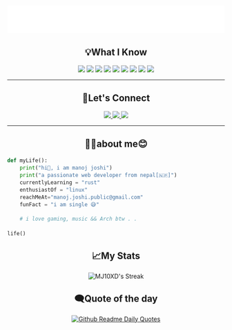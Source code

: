 <div align=center>
<img src="name.svg" alt="manoj joshi">
</div>

## <div align=center>💡What I Know</div>

<div align=center>
 <img src="https://img.shields.io/badge/HTML-7cebf5?&style=for-the-badge&logo=HTML5&logoColor=black">
 <img src="https://img.shields.io/badge/CSS-7cebf5?&style=for-the-badge&logo=CSS3&logoColor=black">
 <img src="https://img.shields.io/badge/Js-7cebf5?&style=for-the-badge&logo=javascript&logoColor=black">
 <img src="https://img.shields.io/badge/Python-7cebf5?&style=for-the-badge&logo=python&logoColor=black">
 <img src="https://img.shields.io/badge/rust-7cebf5?&style=for-the-badge&logo=rust&logoColor=black">
 <img src="https://img.shields.io/badge/c-7cebf5?&style=for-the-badge&logo=c&logoColor=black">
 <img src="https://img.shields.io/badge/c++-7cebf5?&style=for-the-badge&logo=cplusplus&logoColor=black">
 <img src="https://img.shields.io/badge/react-7cebf5?&style=for-the-badge&logo=react&logoColor=black">
 <!-- <img src="https://img.shields.io/badge/django-7cebf5?&style=for-the-badge&logo=django&logoColor=black">  -->
 <img src="https://img.shields.io/badge/mysql-7cebf5?&style=for-the-badge&logo=mysql&logoColor=black">
 <!-- <img src="https://img.shields.io/badge/mongodb-7cebf5?&style=for-the-badge&logo=mongodb&logoColor=black">  -->
</div>
<hr>

## <div align=center>🤝Let's Connect</div>

<div align=center>
 <a href="https://www.reddit.com/user/Aristotle_the_lazy/">
 <img src="https://img.shields.io/badge/reddit-fc4704?&style=for-the-badge&logo=reddit&logoColor=white">
 </a>
 <a href="https://www.linkedin.com/in/manoj-joshi-6b7662166/">
 <img src="https://img.shields.io/badge/linkedin-0965c1?&style=for-the-badge&logo=linkedin&logoColor=white">
 </a>
 <a href="mailto:manoj.joshi.public@gmail.com">
 <img src="https://img.shields.io/badge/send mail-31a752?&style=for-the-badge&logo=gmail&logoColor=white">
 </a>
</div>
<hr>

## <div align=center>🧑‍💻about me😊</div>

```python
def myLife():
    print("hi👋, i am manoj joshi")
    print("a passionate web developer from nepal[🇳🇵]")
    currentlyLearning = "rust"
    enthusiastOf = "linux"
    reachMeAt="manoj.joshi.public@gmail.com"
    funFact = "i am single 😅"

    # i love gaming, music && Arch btw . .

life()
```
## <div align=center>📈My Stats</div>

<div align=center>

![MJ10XD's Streak](https://github-readme-streak-stats.herokuapp.com/?user=MJ10XD&theme=tokyonight&hide_border=true)

</div>

## <div align=center>🗨️Quote of the day</div>

<div align=center>

[![Github Readme Daily Quotes](https://readme-daily-quotes.vercel.app/api?theme=tokyonight&category=funny&border_width=0)](https://github.com/cheehwatang/github-readme-daily-quotes)

</div>
